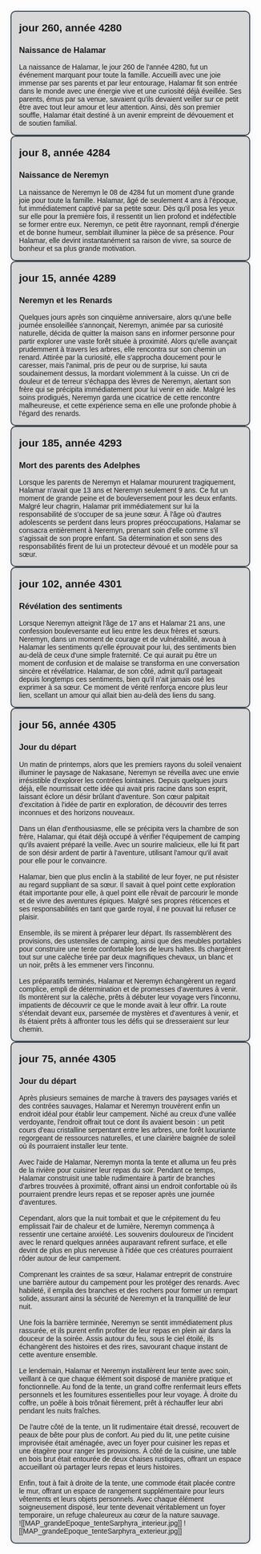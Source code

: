 <!DOCTYPE html>
<html lang="en">
<head>
<meta charset="UTF-8">
<meta name="viewport" content="width=device-width, initial-scale=1.0">
<title>Timeline</title>
<style>
    .timeline {
        max-width: 800px;
        margin: 50px auto;
        font-family: Arial, sans-serif;
    }
    
    .event {
        margin-bottom: 50px;
        position: relative;
    }
    
    .event::before {
        content: '';
        position: absolute;
        top: 0;
        left: -15px;
        height: 100%;
        width: 5px;
        background-color: #3d4852;
    }
    
    .event-content {
        padding: 15px;
        border-radius: 10px;
        background-color: rgba(0, 0, 0, 0.15); /* Couleur de fond légèrement assombrie */
        box-shadow: 0px 0px 10px rgba(0, 0, 0, 0.1); /* Ombre légère */
        margin-left: 25px;
        border: 2px solid #3d4852;
    }
    
    .event h2 {
        margin-bottom: 5px;
        margin-top: 5px;
    }
    
    .event p {
        margin: 0;
    }
</style>
</head>
<body>

<div class="timeline">
    <div class="event">
        <div class="event-content">
            <h2>jour 260, année 4280</h2>
			<h3>Naissance de Halamar</h3>
			<p>La naissance de Halamar, le jour 260 de l'année 4280, fut un événement marquant pour toute la famille. Accueilli avec une joie immense par ses parents et par leur entourage, Halamar fit son entrée dans le monde avec une énergie vive et une curiosité déjà éveillée. Ses parents, émus par sa venue, savaient qu'ils devaient veiller sur ce petit être avec tout leur amour et leur attention. Ainsi, dès son premier souffle, Halamar était destiné à un avenir empreint de dévouement et de soutien familial.</p>
        </div>
    </div>
    <div class="event">
        <div class="event-content">
            <h2>jour 8, année 4284</h2>
			<h3>Naissance de Neremyn</h3>
			<p>La naissance de Neremyn le 08 de 4284 fut un moment d'une grande joie pour toute la famille. Halamar, âgé de seulement 4 ans à l'époque, fut immédiatement captivé par sa petite sœur. Dès qu'il posa les yeux sur elle pour la première fois, il ressentit un lien profond et indéfectible se former entre eux. Neremyn, ce petit être rayonnant, rempli d'énergie et de bonne humeur, semblait illuminer la pièce de sa présence. Pour Halamar, elle devint instantanément sa raison de vivre, sa source de bonheur et sa plus grande motivation.</p>
        </div>
    </div>
    <div class="event">
        <div class="event-content">
            <h2>jour 15, année 4289</h2>
			<h3>Neremyn et les Renards</h3>
			<p>Quelques jours après son cinquième anniversaire, alors qu'une belle journée ensoleillée s'annonçait, Neremyn, animée par sa curiosité naturelle, décida de quitter la maison sans en informer personne pour partir explorer une vaste forêt située à proximité. Alors qu'elle avançait prudemment à travers les arbres, elle rencontra sur son chemin un renard. Attirée par la curiosité, elle s'approcha doucement pour le caresser, mais l'animal, pris de peur ou de surprise, lui sauta soudainement dessus, la mordant violemment à la cuisse. Un cri de douleur et de terreur s'échappa des lèvres de Neremyn, alertant son frère qui se précipita immédiatement pour lui venir en aide. Malgré les soins prodigués, Neremyn garda une cicatrice de cette rencontre malheureuse, et cette expérience sema en elle une profonde phobie à l'égard des renards.</p>
        </div>
    </div>
    <div class="event">
        <div class="event-content">
            <h2>jour 185, année 4293</h2>
			<h3>Mort des parents des Adelphes</h3>
			<p>Lorsque les parents de Neremyn et Halamar moururent tragiquement, Halamar n'avait que 13 ans et Neremyn seulement 9 ans. Ce fut un moment de grande peine et de bouleversement pour les deux enfants. Malgré leur chagrin, Halamar prit immédiatement sur lui la responsabilité de s'occuper de sa jeune sœur. À l'âge où d'autres adolescents se perdent dans leurs propres préoccupations, Halamar se consacra entièrement à Neremyn, prenant soin d'elle comme s'il s'agissait de son propre enfant. Sa détermination et son sens des responsabilités firent de lui un protecteur dévoué et un modèle pour sa sœur.</p>
        </div>
    </div>
    <div class="event">
        <div class="event-content">
            <h2>jour 102, année 4301</h2>
			<h3>Révélation des sentiments</h3>
			<p>Lorsque Neremyn atteignit l'âge de 17 ans et Halamar 21 ans, une confession bouleversante eut lieu entre les deux frères et sœurs. Neremyn, dans un moment de courage et de vulnérabilité, avoua à Halamar les sentiments qu'elle éprouvait pour lui, des sentiments bien au-delà de ceux d'une simple fraternité. Ce qui aurait pu être un moment de confusion et de malaise se transforma en une conversation sincère et révélatrice. Halamar, de son côté, admit qu'il partageait depuis longtemps ces sentiments, bien qu'il n'ait jamais osé les exprimer à sa sœur. Ce moment de vérité renforça encore plus leur lien, scellant un amour qui allait bien au-delà des liens du sang.</p>
        </div>
    </div>
    <div class="event">
        <div class="event-content">
            <h2>jour 56, année 4305</h2>
			<h3>Jour du départ</h3>
			<p>Un matin de printemps, alors que les premiers rayons du soleil venaient illuminer le paysage de Nakasane, Neremyn se réveilla avec une envie irrésistible d'explorer les contrées lointaines. Depuis quelques jours déjà, elle nourrissait cette idée qui avait pris racine dans son esprit, laissant éclore un désir brûlant d'aventure. Son cœur palpitait d'excitation à l'idée de partir en exploration, de découvrir des terres inconnues et des horizons nouveaux.<br/><br/>

Dans un élan d'enthousiasme, elle se précipita vers la chambre de son frère, Halamar, qui était déjà occupé à vérifier l'équipement de camping qu'ils avaient préparé la veille. Avec un sourire malicieux, elle lui fit part de son désir ardent de partir à l'aventure, utilisant l'amour qu'il avait pour elle pour le convaincre. <br/><br/>

Halamar, bien que plus enclin à la stabilité de leur foyer, ne put résister au regard suppliant de sa sœur. Il savait à quel point cette exploration était importante pour elle, à quel point elle rêvait de parcourir le monde et de vivre des aventures épiques. Malgré ses propres réticences et ses responsabilités en tant que garde royal, il ne pouvait lui refuser ce plaisir.<br/><br/>

Ensemble, ils se mirent à préparer leur départ. Ils rassemblèrent des provisions, des ustensiles de camping, ainsi que des meubles portables pour construire une tente confortable lors de leurs haltes. Ils chargèrent tout sur une calèche tirée par deux magnifiques chevaux, un blanc et un noir, prêts à les emmener vers l'inconnu. <br/><br/>

Les préparatifs terminés, Halamar et Neremyn échangèrent un regard complice, empli de détermination et de promesses d'aventures à venir. Ils montèrent sur la calèche, prêts à débuter leur voyage vers l'inconnu, impatients de découvrir ce que le monde avait à leur offrir. La route s'étendait devant eux, parsemée de mystères et d'aventures à venir, et ils étaient prêts à affronter tous les défis qui se dresseraient sur leur chemin.</p>
        </div>
    </div>
    <div class="event">
        <div class="event-content">
            <h2>jour 75, année 4305</h2>
			<h3>Jour du départ</h3>
			<p>Après plusieurs semaines de marche à travers des paysages variés et des contrées sauvages, Halamar et Neremyn trouvèrent enfin un endroit idéal pour établir leur campement. Niché au creux d'une vallée verdoyante, l'endroit offrait tout ce dont ils avaient besoin : un petit cours d'eau cristalline serpentant entre les arbres, une forêt luxuriante regorgeant de ressources naturelles, et une clairière baignée de soleil où ils pourraient installer leur tente.<br/><br/>

Avec l'aide de Halamar, Neremyn monta la tente et alluma un feu près de la rivière pour cuisiner leur repas du soir. Pendant ce temps, Halamar construisit une table rudimentaire à partir de branches d'arbres trouvées à proximité, offrant ainsi un endroit confortable où ils pourraient prendre leurs repas et se reposer après une journée d'aventures.<br/><br/>

Cependant, alors que la nuit tombait et que le crépitement du feu emplissait l'air de chaleur et de lumière, Neremyn commença à ressentir une certaine anxiété. Les souvenirs douloureux de l'incident avec le renard quelques années auparavant refirent surface, et elle devint de plus en plus nerveuse à l'idée que ces créatures pourraient rôder autour de leur campement.<br/><br/>

Comprenant les craintes de sa sœur, Halamar entreprit de construire une barrière autour du campement pour les protéger des renards. Avec habileté, il empila des branches et des rochers pour former un rempart solide, assurant ainsi la sécurité de Neremyn et la tranquillité de leur nuit.<br/><br/>

Une fois la barrière terminée, Neremyn se sentit immédiatement plus rassurée, et ils purent enfin profiter de leur repas en plein air dans la douceur de la soirée. Assis autour du feu, sous le ciel étoilé, ils échangèrent des histoires et des rires, savourant chaque instant de cette aventure ensemble.<br/><br/>

Le lendemain, Halamar et Neremyn installèrent leur tente avec soin, veillant à ce que chaque élément soit disposé de manière pratique et fonctionnelle. Au fond de la tente, un grand coffre renfermait leurs effets personnels et les fournitures essentielles pour leur voyage. À droite du coffre, un poêle à bois trônait fièrement, prêt à réchauffer leur abri pendant les nuits fraîches.<br/><br/>

De l'autre côté de la tente, un lit rudimentaire était dressé, recouvert de peaux de bête pour plus de confort. Au pied du lit, une petite cuisine improvisée était aménagée, avec un foyer pour cuisiner les repas et une étagère pour ranger les provisions. À côté de la cuisine, une table en bois brut était entourée de deux chaises rustiques, offrant un espace accueillant où partager leurs repas et leurs histoires.<br/><br/>

Enfin, tout à fait à droite de la tente, une commode était placée contre le mur, offrant un espace de rangement supplémentaire pour leurs vêtements et leurs objets personnels. Avec chaque élément soigneusement disposé, leur tente devenait véritablement un foyer temporaire, un refuge chaleureux au cœur de la nature sauvage.

![[MAP_grandeEpoque_tenteSarphyra_interieur.jpg]]
![[MAP_grandeEpoque_tenteSarphyra_exterieur.jpg]]
			</p>
        </div>
    </div>
</div>

</body>
</html>
